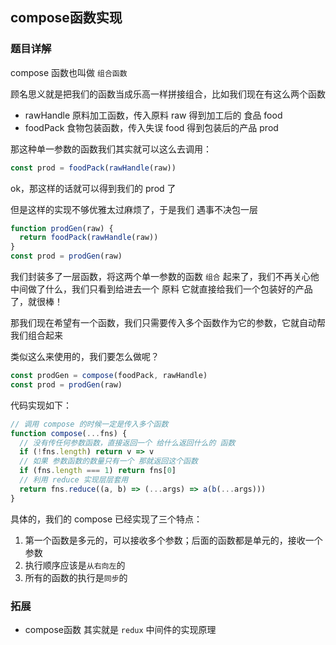 ## compose函数实现

### 题目详解

compose 函数也叫做 `组合函数`

顾名思义就是把我们的函数当成乐高一样拼接组合，比如我们现在有这么两个函数
- rawHandle 原料加工函数，传入原料 raw 得到加工后的 食品 food
- foodPack 食物包装函数，传入失误 food 得到包装后的产品 prod

那这种单一参数的函数我们其实就可以这么去调用：
```js
const prod = foodPack(rawHandle(raw))
```

ok，那这样的话就可以得到我们的 prod 了

但是这样的实现不够优雅太过麻烦了，于是我们 遇事不决包一层

```js
function prodGen(raw) {
  return foodPack(rawHandle(raw))
}
const prod = prodGen(raw)
```

我们封装多了一层函数，将这两个单一参数的函数 `组合` 起来了，我们不再关心他中间做了什么，我们只看到给进去一个 原料 它就直接给我们一个包装好的产品了，就很棒！

那我们现在希望有一个函数，我们只需要传入多个函数作为它的参数，它就自动帮我们组合起来

类似这么来使用的，我们要怎么做呢？

```ts
const prodGen = compose(foodPack, rawHandle)
const prod = prodGen(raw)
```

代码实现如下：
```ts
// 调用 compose 的时候一定是传入多个函数
function compose(...fns) {
  // 没有传任何参数函数，直接返回一个 给什么返回什么的 函数
  if (!fns.length) return v => v
  // 如果 参数函数的数量只有一个 那就返回这个函数
  if (fns.length === 1) return fns[0]
  // 利用 reduce 实现层层套用
  return fns.reduce((a, b) => (...args) => a(b(...args)))
}
```

具体的，我们的 compose 已经实现了三个特点：
1. 第一个函数是多元的，可以接收多个参数；后面的函数都是单元的，接收一个参数
2. 执行顺序应该是`从右向左`的
3. 所有的函数的执行是`同步`的

### 拓展

- compose函数 其实就是 `redux` 中间件的实现原理

